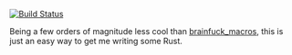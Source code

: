 [![Build Status](https://travis-ci.org/pshc/brainrust.png)](https://travis-ci.org/pshc/brainrust)

Being a few orders of magnitude less cool than [brainfuck_macros](https://github.com/huonw/brainfuck_macros), this is just an easy way to get me writing some Rust.
